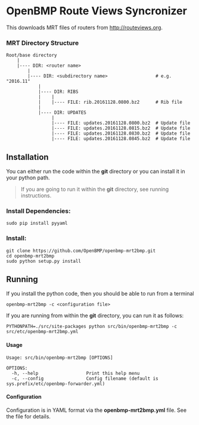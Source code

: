 OpenBMP Route Views Syncronizer
===============================
This downloads MRT files of routers from http://routeviews.org.

### MRT Directory Structure

    Root/base directory
        |
        |---- DIR: <router name>
            |
            |---- DIR: <subdirectory name>                  # e.g. "2016.11"
                |
                |---- DIR: RIBS
                |    |
                |    |---- FILE: rib.20161128.0800.bz2      # Rib file
                |
                |---- DIR: UPDATES
                     |
                     |---- FILE: updates.20161128.0800.bz2  # Update file
                     |---- FILE: updates.20161128.0815.bz2  # Update file
                     |---- FILE: updates.20161128.0830.bz2  # Update file
                     |---- FILE: updates.20161128.0845.bz2  # Update file
                                          
Installation
------------
You can either run the code within the **git** directory or you can install it in your python path. 

> If you are going to run it within the **git** directory, see running instructions.  

### Install Dependencies:
    
    sudo pip install pyyaml

### Install:

    git clone https://github.com/OpenBMP/openbmp-mrt2bmp.git
    cd openbmp-mrt2bmp
    sudo python setup.py install

Running
-------
If you install the python code, then you should be able to run from a terminal

    openbmp-mrt2bmp -c <configuration file>
    
If you are running from within the **git** directory, you can run it as follows:

    PYTHONPATH=./src/site-packages python src/bin/openbmp-mrt2bmp -c src/etc/openbmp-mrt2bmp.yml

#### Usage
```
Usage: src/bin/openbmp-mrt2bmp [OPTIONS]

OPTIONS:
  -h, --help                  Print this help menu
  -c, --config                Config filename (default is sys.prefix/etc/openbmp-forwarder.yml)
```

#### Configuration
Configuration is in YAML format via the **openbmp-mrt2bmp.yml** file.  See the file for details.
